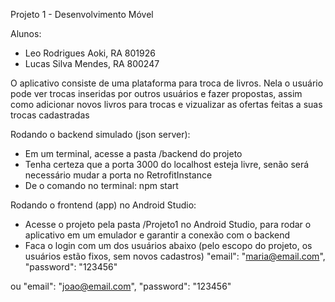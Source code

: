 Projeto 1 - Desenvolvimento Móvel

Alunos: 
- Leo Rodrigues Aoki, RA 801926
- Lucas Silva Mendes, RA 800247

O aplicativo consiste de uma plataforma para troca de livros. Nela o usuário pode ver trocas inseridas por outros usuários e fazer propostas, assim como adicionar novos livros para trocas e vizualizar as ofertas feitas a suas trocas cadastradas

Rodando o backend simulado (json server):
- Em um terminal, acesse a pasta /backend do projeto
- Tenha certeza que a porta 3000 do localhost esteja livre, senão será necessário mudar a porta no RetrofitInstance
- De o comando no terminal: npm start

Rodando o frontend (app) no Android Studio:
- Acesse o projeto pela pasta /Projeto1 no Android Studio, para rodar o aplicativo em um emulador e garantir a conexão com o backend
- Faca o login com um dos usuários abaixo (pelo escopo do projeto, os usuários estão fixos, sem novos cadastros)
      "email": "maria@email.com",
      "password": "123456"

ou
      "email": "joao@email.com",
      "password": "123456"
